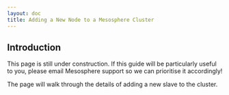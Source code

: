 ```yaml
---
layout: doc
title: Adding a New Node to a Mesosphere Cluster
---
```


## Introduction

This page is still under construction. If this guide will be particularly useful to you, please email Mesosphere support so we can prioritise it accordingly!

The page will walk through the details of adding a new slave to the cluster.